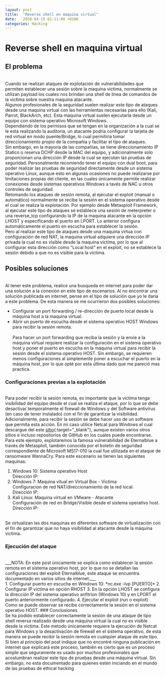```yaml
---
layout: post
title:  "Reverse shell en maquina virtual"
date:   2020-04-15 01:11:00 +0100
categories: Hacking
---
```


# Reverse shell en maquina virtual

## El problema
<br />Cuando se realizan ataques de explotación de vulnerabilidades que permiten establecer una sesión sobre la maquina victima, normalmente se utilizan payload los cuales nos brindan una shell de linea de comandos de la victima sobre nuestra maquina atacante.
<br />Algunos profesionales de la seguridad suelen realizar este tipo de ataques desde una maquina virtual con las herramientas necesarias para ello (Kali, Parrot, BlackArch, etc). Esta maquina virtual suelen ejecutarla desde un equipo con sistema operativo Microsoft Windows.
<br />Dependiendo de los permisos que se tengan en la organización a la cual se le esta realizando la auditoria, un atacante podria configurar la tarjeta de red virtual en modo puente/Bridge, lo cual permitiria tomar direccionamiento propio de la compañia y facilitar el tipo de ataques.
<br />Sin embargo, en la mayoria de las compañias, se tiene direccionamiento IP Statico o reserva DCHP desde la MAC del equipo, y adicionalmente solo proporcionan una dirección IP desde la cual se ejecutan las pruebas de seguridad. Personalmente recomiendo tener el equipo con dual boot, para poder realizar las pruebas de seguridad directamente desde un sistema operativo Linux, aunque esto en algunas ocasiones no puede realizarse por limitaciones propias del cliente, en las cuales únicamente permite realizar conexiones desde sistemas operativos Windows a tavés de NAC u otros controles de seguridad.
<br />Retomando los ataques de sesión remota, al ejecutar el exploit (manual o automático) normalmente se recibe la sesión en el sistema operativo desde el cual se realiza la explotación. Por ejemplo desde Metasploit Framework, al ejecutar este tipo de ataques se establece una sesión de meterpreter o una reverse_tcp configurando la IP de la maquina atacante en la opción LHOST y especificando el puerto en LPORT. Lo anterior configura automáticamente el puerto en escucha para establecer la sesión.
<br />Pero al realizar este tipo de ataques desde una maquina virtua con configuración de red NAT, la maquina virtual adquiere una dirección IP privada la cual no es visible desde la maquina victima, por lo que al configurar esta dirección como "Local host" en el exploit, no se establece la sesión debido a que no es visible para la victima.
## Posibles soluciones
<br />Al tener este problema, realice una busqueda en internet para poder dar una solución a la conexión en este tipo de escenarios. Al no encontrar una solución publicada en internet, pense en el tipo de solución que yo le daría a este problema. De esta manera se me ocurrieron dos posibles soluciones:
<br />
* Configurar un port forwarding / re-dirección de puerto local desde la máquina host a la maquina virtual.
* Abrir un puerto de escucha desde el sistema operativo HOST Windows para recibir la sesión remota.
<br /><br />Para hacer un port forwarding que reciba la sesión y la envie a la máquina virtual requiere realizar la configuración en el sistema operativo host y poner el puerto en escucha en la máquina virtual para recibir la sesión desde el sistema operativo HOST. Sin embargo, se requieren menos configuraciones al simplemente poner a escuchar el puerto en la máquina host, por lo que opté por esta última dado que me pareció mas practica.
### Configuraciones previas a la explotación
<br />Para poder recibir la sesión remota, es importante que la victima tenga visibilidad del equipo desde el cual se realiza el ataque, por lo que se debe desactivar temporalmente el firewall de Windows y del Software antivirus (en caso de tener instalado) con el fin de garantizar la visibilidad.
<br />Adicionalmente, para recibir la sesión se debe hacer uso de un software que permita esta acción. En mi caso utilice Netcat para Windows el cual descargue del este [sitio](https://eternallybored.org/misc/netcat/){:target="_blank"}, aunque existen varios otros sitios e incluso repositorios de GitHub en los cuales puede encontrarse.
<br />Para este ejemplo, explotaremos la famosa vulnerabilidad de Eternalblue a través de Metasploit, también conocida por el boletín de seguridad correspondiente de Microsoft MS17-010 la cual fue utilizada en el ataque de ransomware WannaCry.
Para este escenario se tienen las siguientes maquinas:
1. Windows 10: Sistema operativo Host  
		Dirección IP:
2. Windows 7: Maquina vitual en Virtual Box - Victima  
		Configuracion de red NAT/direccionamiento de la red local.  
		Dirección IP:
3. Kali Linux: Maquina virtual en VMware - Atacante  
		Configuración de red en Bridge/Visible desde el sistema operativo host.  
		Dirección IP:

<br />Se virtualizan las dos maquinas en diferentes software de virtualización con el fin de garantizar que no haya visibilidad al atacante desde la máquina victima.
### Ejecución del ataque
<br />
___NOTA: En este post únicamente se explica como establecer la sesión remota en el sistema operativo host, por lo que no se detallan las configuraciones del exploit Eternalblue, este ataque se encuentra documentado en varios sitios de internet.___
<br />
1. Configurar puerto en escucha en Windows 10: *nc.exe -lvp [PUERTO]*
2. Configurar IP victima en opción RHOST
3. En la opción LHOST se configura la dirección IP del sistema operativo anfitrion (Windows 10) y en LPORT el puerto anteriormente configurado.
4. Ejecutar el exploit (run o exploit)  
<br />  
Como se puede observar se recibe correctamente la sesión en el sistema operativo HOST.  
### Conclusiones
<br />
Se ha podido establecer correctamente la sesión de una ataque de tipo shell reversa realizado desde una máquina virtual la cual no es visible desde la victima. Este metodo únicamente requiere la ejecución de Netcat para Windows y la desactivación de firewall en el sistema operativo, de esta manera se puede recibir la sesión remota en cualquier ataque de este tipo.
<br />
Si bien al principio del post indique que no encontré ninguna publicación en internet que explicará este proceso, también es cierto que es un proceso simple que seguramente es usado por muchos profesionales que acostumbran realizar este tipo de pruebas desde una máquina virtual. Sin embargo, no esta documentado para quienes esten iniciando en el mundo de las pruebas de ethical hacking
